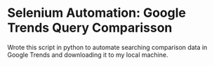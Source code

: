 # Selenium Automation: Google Trends Query Comparisson
Wrote this script in python to automate searching comparison data in Google Trends and downloading it to my local machine.

